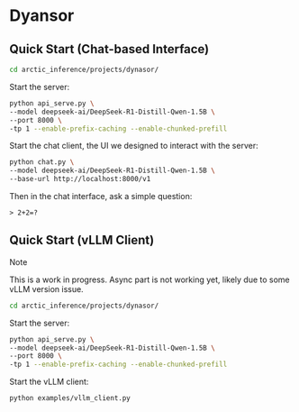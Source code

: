 # Dyansor

## Quick Start (Chat-based Interface)

```bash
cd arctic_inference/projects/dynasor/
```

Start the server:
```bash
python api_serve.py \
--model deepseek-ai/DeepSeek-R1-Distill-Qwen-1.5B \
--port 8000 \
-tp 1 --enable-prefix-caching --enable-chunked-prefill
```

Start the chat client, the UI we designed to interact with the server:
```bash
python chat.py \
--model deepseek-ai/DeepSeek-R1-Distill-Qwen-1.5B \
--base-url http://localhost:8000/v1
```

Then in the chat interface, ask a simple question:
```
> 2+2=?
```

## Quick Start (vLLM Client)

> [!NOTE]
> This is a work in progress.
> Async part is not working yet, likely due to some vLLM version issue.

```bash
cd arctic_inference/projects/dynasor/
```

Start the server:
```bash
python api_serve.py \
--model deepseek-ai/DeepSeek-R1-Distill-Qwen-1.5B \
--port 8000 \
-tp 1 --enable-prefix-caching --enable-chunked-prefill
```

Start the vLLM client:
```bash
python examples/vllm_client.py
```
